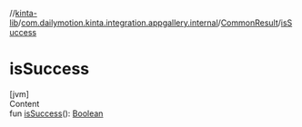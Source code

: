 //[kinta-lib](../../../index.md)/[com.dailymotion.kinta.integration.appgallery.internal](../index.md)/[CommonResult](index.md)/[isSuccess](is-success.md)



# isSuccess  
[jvm]  
Content  
fun [isSuccess](is-success.md)(): [Boolean](https://kotlinlang.org/api/latest/jvm/stdlib/kotlin/-boolean/index.html)  



